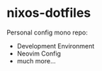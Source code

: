 # nixos-dotfiles

Personal config mono repo:

- Development Environment
- Neovim Config
- much more...
